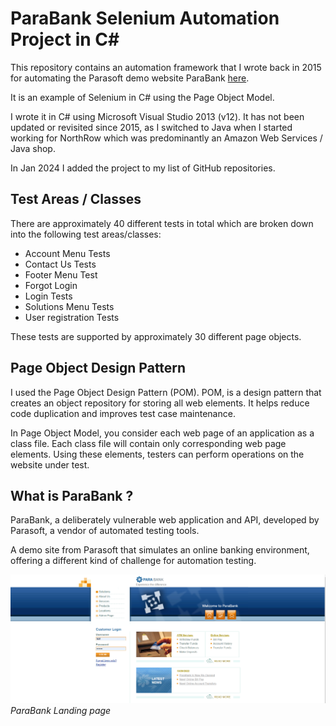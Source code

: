 # ParaBank Selenium Automation Project in C#

This repository contains an automation framework that I wrote back in 2015 for automating the Parasoft demo website 
ParaBank [here](https://parabank.parasoft.com/parabank/index.htm).

It is an example of Selenium in C# using the Page Object Model.

I wrote it in C# using Microsoft Visual Studio 2013 (v12). It has not been updated or revisited since 2015, as I switched
to Java when I started working for NorthRow which was predominantly an Amazon Web Services / Java shop. 

In Jan 2024 I added the project to my list of GitHub repositories.

## Test Areas / Classes

There are approximately 40 different tests in total which are broken down into the following test areas/classes:  

* Account Menu Tests
* Contact Us Tests
* Footer Menu Test
* Forgot Login
* Login Tests
* Solutions Menu Tests
* User registration Tests

These tests are supported by approximately 30 different page objects.  

## Page Object Design Pattern

I used the Page Object Design Pattern (POM). POM, is a design pattern that creates an object repository for storing all
web elements. It helps reduce code duplication and improves test case maintenance.

In Page Object Model, you consider each web page of an application as a class file. Each class file will contain only
corresponding web page elements. Using these elements, testers can perform operations on the website under test.

## What is ParaBank ?

ParaBank, a deliberately vulnerable web application and API, developed by Parasoft, a vendor of automated testing tools.

A demo site from Parasoft that simulates an online banking environment, offering a different kind of challenge for 
automation testing.

![ParaBank](/assets/images/parabank.PNG)
*ParaBank Landing page*
